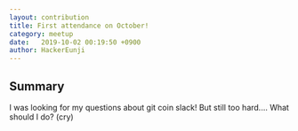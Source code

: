 ```yaml
---
layout: contribution
title: First attendance on October!
category: meetup
date:   2019-10-02 00:19:50 +0900
author: HackerEunji
---
```


## Summary
I was looking for my questions about git coin slack!
But still too hard.... What should I do? (cry)
